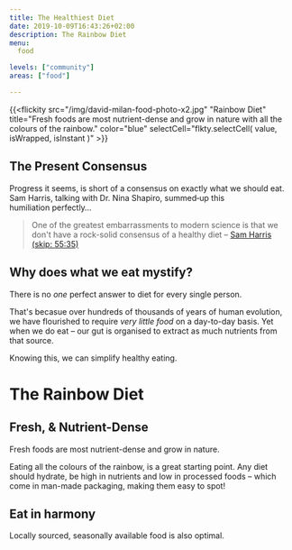 ```yaml
---
title: The Healthiest Diet
date: 2019-10-09T16:43:26+02:00
description: The Rainbow Diet
menu:
  food

levels: ["community"]
areas: ["food"]

---
```


{{<flickity src="/img/david-milan-food-photo-x2.jpg" "Rainbow Diet" title="Fresh foods are most nutrient-dense and grow in nature with all the colours of the rainbow." color="blue" selectCell="flkty.selectCell( value, isWrapped, isInstant )" >}}

<!--![Fresh foods are most nutrient-dense and grow in nature with all the colours of the rainbow.](/img/david-milan-food-photo-x2.jpg "Rainbow Diet")-->

<!--
• Colour wheel image source: 
https://www.gettyimages.co.uk/detail/photo/fruit-and-vegetable-colour-wheel-on-a-black-high-res-stock-photography/857856388
• Food wheel:https://www.creativelive.com/blog/edible-color-wheel-photos/
-->

## The Present&nbsp;Consensus

Progress it seems, is short of a consensus on exactly what we should&nbsp;eat. Sam&nbsp;Harris, talking with Dr. Nina&nbsp;Shapiro, summed&#8209;up this humiliation&nbsp;perfectly&hellip;

> One&nbsp;of the greatest embarrassments to modern science <!--that there's any diversity of opinion at all about what human beings should eat, so as to be healthy.How--> is that we don't have a rock-solid consensus of a healthy&nbsp;diet  <!--[in this day in age]--> – [Sam Harris (skip: 55:35)](https://samharris.org/podcasts/129-insiders-view-medicine/) 

## Why does what we eat&nbsp;mystify?

There is no _one_ perfect answer to diet for every single&nbsp;person. <!--on this entire&nbsp;planet. That's impossible.-->

That's becasue over hundreds of thousands of years of human evolution, we have flourished to require _very little food_ on a day-to-day basis. Yet when we do eat – our&nbsp;gut is organised to extract as much nutrients from that&nbsp;source.

Knowing this, we can simplify healthy&nbsp;eating.<!-- without&nbsp;sacrifice.-->

# The Rainbow&nbsp;Diet

## Fresh, &amp; Nutrient-Dense

Fresh&nbsp;foods are most nutrient-dense and grow in&nbsp;nature. <!-- with all the colours of the&nbsp;rainbow. Choosing vegatables high in vitamins and minerals is important.-->

Eating all the colours of the&nbsp;rainbow, is a great starting&nbsp;point. Any diet should hydrate, be high in nutrients and low in processed&nbsp;foods – which come in man-made packaging, making them easy to&nbsp;spot! 

## Eat in harmony

Locally sourced, seasonally available food is also&nbsp;optimal.


<!--

# Locally sourced

Ideally, food should be locally sourced.

### High in Nutrients
Eat nutrients: proteins, carbohydrates, fats, vitamins, minerals, and water.


Colour wheel image source: 
https://www.gettyimages.co.uk/detail/photo/fruit-and-vegetable-colour-wheel-on-a-black-high-res-stock-photography/857856388

colour diet: https://www.wikihow.com/Increase-Acetylcholine



 

Be Low in Processed Foods
eat real food. Food is anything that comes naturally from the earth. It is not altered, modified, or processed.
from: https://www.forbes.com/sites/quora/2018/02/27/scientifically-what-would-be-considered-the-perfect-diet/#16a51c00640e

# Whal's Protocol

A scientific&nbsp;endorsement for x.
We need a scientific&nbsp;endorsement?
-->

<!--

# Permaculture

**PeR** practices growing food simply. We use permaculture methods which are free, healthy and require a little&nbsp;effort.
-->
